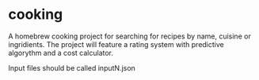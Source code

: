 # cooking
A homebrew cooking project for searching for recipes by name, cuisine or ingridients. The project will feature a rating system with predictive algorythm and a cost calculator.

Input files should be called inputN.json
